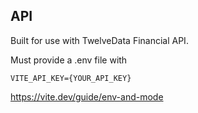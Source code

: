 ## API

Built for use with TwelveData Financial API.

Must provide a .env file with

```
VITE_API_KEY={YOUR_API_KEY}
```

https://vite.dev/guide/env-and-mode
